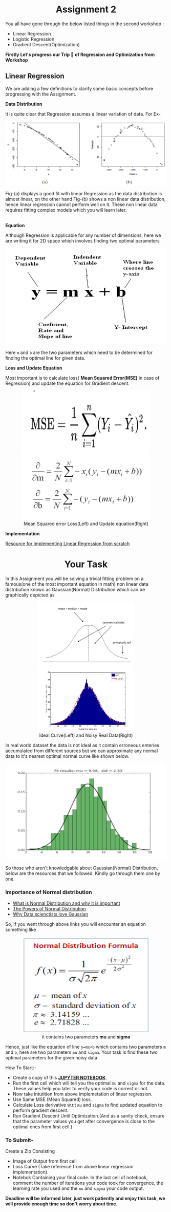 <!-- 
<p align="center">
<img width = 500 height = 400 src="../assets/assignment2_start.jpeg"/></br>
<i>Glad to see you all</i>
</p> -->

<h1 align="center">Assignment 2</h1>

<p align="center">

You all have gone through the below listed things in the second workshop : 
 
- Linear Regression
- Logistic Regression
- Gradient Descent(Optimization)
</p>

**Firstly Let's progress our Trip :train: of Regression and Optimization from Workshop**

## Linear Regression

We are adding a few definitions to clarify some basic concepts before progressing with the Assignment.

**Data Distribution**

It is quite clear that Regression assumes a linear variation of data. For Ex-
<p align="center">
<img width = 500 height = 200 src="../assets/compare.png"/></br>
</p>
Fig-(a) displays a good fit with linear Regression as the data distribution is almost linear, on the other hand Fig-(b) shows a non linear data distribution, hence linear regression cannot perform well on it. These non linear data requires fitting complex models which you will learn later.</br>
</br>

**Equation**

Although Regression is applicable for any number of dimensions, here we are writing it for 2D space which involves finding two optimal parameters
<p align="center">
<img width = 500 height = 300 src="../assets/linear_eqn.jpg"/></br>
</p>

Here `m` and `b` are the two parameters which need to be determined for finding the optimal line for given data.

**Loss and Update Equation**

Most important is to calculate loss( **Mean Squared Error(MSE)** in case of Regression) and update the equation for Gradient descent.

<p align="center">
<img width = 400 height = 200 src="../assets/loss_lin.png"/>
<img width = 400 height = 200 src="../assets/update_lin.png"/></br>
Mean Squared error Loss(Left) and Update equation(Right) 
</p>

**Implementation**

[Resource for implementing Linear Regression from scratch](https://towardsdatascience.com/coding-linear-regression-from-scratch-c42ec079902) 


<h1 align="center">Your Task</h1>

In this Assignment you will be solving a trivial fitting problem on a famous(one of the most important equation in math) non linear data distribution known as Gaussian(Normal) Distribution which can be graphically depicted as

<p align="center">
<img width = 300 height = 200 src="../assets/gaussian.jpg"/>
<img width = 300 height = 200 src="../assets/gaussian_noisy.png"/></br>
Ideal Curve(Left) and Noisy Real Data(Right) 
</p>

In real world dataset the data is not ideal as it contain erroneous enteries accumulated from different sources but we can approximate any normal data to it's nearest optimal normal curve like shown below.

<p align="center">
<img width = 500 height = 300 src="../assets/gaussian_fit.png"/> 
</p>

So those who aren't knowledgable about Gaussian(Normal) Distribution, below are the resources that we followed.  Kindly go through them one by one. 

### Importance of Normal distribution
* [What is Normal Distribution and why it is important](https://medium.com/analytics-vidhya/the-normal-distribution-for-data-scientists-6de041a01cb9#:~:text=The%20normal%20distribution%20is%20a,in%20the%20data%20science%20curriculum.)
* [The Powers of Normal Distribution](https://towardsdatascience.com/the-powers-of-normal-distribution-4cbb06e4a955)
* [Why Data scienctists love Gaussian](https://towardsdatascience.com/why-data-scientists-love-gaussian-6e7a7b726859)

So, If you went through above links you will encounter an equation something like

<p align="center">
<img width = 400 height = 300 src="../assets/formula_normal.png"/></br>
it contains two parameters <b>mu</b> and <b>sigma</b>
</p>

Hence, just like the equation of line `y=mx+b` which contains two parameters `m` and `b`, here are two parameters `mu` and `sigma`. Your task is find these two optimal parameters for the given noisy data. 

How To Start:-

- Create a copy of this [**JUPYTER NOTEBOOK**](https://colab.research.google.com/drive/1EoRNvI1FDWaoaiipwEpp8uWhxV3Nqs_G?usp=sharing).
- Run the first cell which will tell you the optimal `mu` and `sigma` for the data. These values help you later to verify your code is correct or not.
- Now take intutition from above implemetation of linear regression.
- Use Same MSE (Mean Squared) loss.
- Calculate Loss derivative w.r.t `mu` and `sigma` to find updated equation to perform gradient descent.
- Run Gradient Descent Until Optimization.(And as a sanity check, ensure that the parameter values you get after convergence is close to the optimal ones from first cell.)


### To Submit-

Create a Zip Consisting
 - Image of Output from first cell
 - Loss Curve (Take reference from above linear regression implementation).
 - Notebok Containing your final code. In the last cell of notebook, comment the number of iterations your code took for convergence, the learning rate you used and the `mu` and `sigma` your code output.

**Deadline will be informed later, just work patiently and enjoy this task, we will provide enough time so don't worry about time.** 


